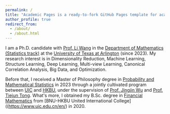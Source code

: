 ```yaml
---
permalink: /
title: "Academic Pages is a ready-to-fork GitHub Pages template for academic personal websites"
author_profile: true
redirect_from: 
  - /about/
  - /about.html
---
```


I am a Ph.D. candidate with [Prof. Li Wang](https://websites.uta.edu/wangl3/) in the [Department of Mathematics (Statistics track)](https://www.uta.edu/academics/schools-colleges/science/departments/mathematics) at the [University of Texas at Arlington](https://www.uta.edu/) (since 2023). My research interest is in Dimensionality Reduction, Machine Learning, Structure Learning, Deep Learning, Multi-view Learning, Canonical Correlation Analysis, Big Data, and Optimization. 

Before that, I received a Master of Philosophy degree in [Probability and Mathematical Statistics](https://gs.uic.edu.cn/graduate1/Research_Postgraduate_Programme/Probability_and_Mathematical_Statistics.htm) in 2023 through a jointly cultivated program between [UIC](https://www.uic.edu.cn/en/) and [HKBU](https://www.hkbu.edu.hk/), under the supervision of [Prof. Jingjin Wu](https://staff.uic.edu.cn/Jingjinwu/en) and [Prof. Tiejun Tong](https://www.math.hkbu.edu.hk/~tongt/). What's more, I obtained my B.Sc. degree in [Financial Mathematics](https://fst.uic.edu.cn/fm_en/) from [BNU-HKBU United International College]((https://www.uic.edu.cn/en/) in 2020.
